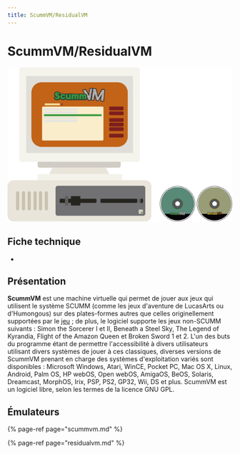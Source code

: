 ```yaml
---
title: ScummVM/ResidualVM
---
```


# ScummVM/ResidualVM

![](./scummvm-residualvm/scummvm.svg)

## Fiche technique

* 
## Présentation

**ScummVM** est une machine virtuelle qui permet de jouer aux jeux qui utilisent le système SCUMM \(comme les jeux d'aventure de LucasArts ou d'Humongous\) sur des plates-formes autres que celles originellement supportées par le [jeu](https://fr.wikipedia.org/wiki/Jeu_vid%C3%A9o) ; de plus, le logiciel supporte les jeux non-SCUMM suivants : Simon the Sorcerer I et II, Beneath a Steel Sky, The Legend of Kyrandia, Flight of the Amazon Queen et Broken Sword 1 et 2. L'un des buts du programme étant de permettre l'accessibilité à divers utilisateurs utilisant divers systèmes de jouer à ces classiques, diverses versions de ScummVM prenant en charge des systèmes d'exploitation variés sont disponibles : Microsoft Windows, Atari, WinCE, Pocket PC, Mac OS X, Linux, Android, Palm OS, HP webOS, Open webOS, AmigaOS, BeOS, Solaris, Dreamcast, MorphOS, Irix, PSP, PS2, GP32, Wii, DS et plus. ScummVM est un logiciel libre, selon les termes de la licence GNU GPL.

## Émulateurs

{% page-ref page="scummvm.md" %}

{% page-ref page="residualvm.md" %}

